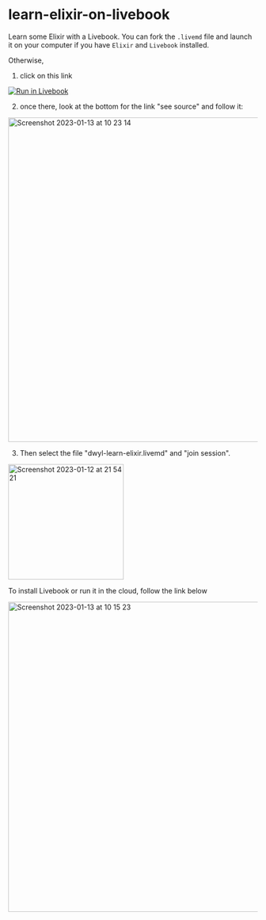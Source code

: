 # learn-elixir-on-livebook

Learn some Elixir with a Livebook. You can fork the `.livemd` file and launch it on your computer if you have `Elixir` and `Livebook` installed.

Otherwise, 

1. click on this link


[![Run in Livebook](https://livebook.dev/badge/v1/blue.svg)](https://livebook.dev/run?url=https%3A%2F%2Fdwyl-learn-elixir.fly.dev%2F)

2. once there, look at the bottom for the link "see source" and follow it:

<img width="655" alt="Screenshot 2023-01-13 at 10 23 14" src="https://user-images.githubusercontent.com/6793008/212285838-96ff4672-e36a-4a89-8efa-dee53a32a405.png">

3. Then select the file "dwyl-learn-elixir.livemd" and "join session".


<img width="233" alt="Screenshot 2023-01-12 at 21 54 21" src="https://user-images.githubusercontent.com/6793008/212179432-8cc09454-9f4c-4a97-bfd0-38dd3af94648.png">


To install Livebook or run it in the cloud, follow the link below 

[<img width="626" alt="Screenshot 2023-01-13 at 10 15 23" src="https://user-images.githubusercontent.com/6793008/212283403-116dbf5c-eea4-4c16-88df-b9aba86e209a.png">](https://livebook.dev/)
